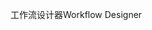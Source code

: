 <span data-ttu-id="29e3d-101">工作流设计器</span><span class="sxs-lookup"><span data-stu-id="29e3d-101">Workflow Designer</span></span>